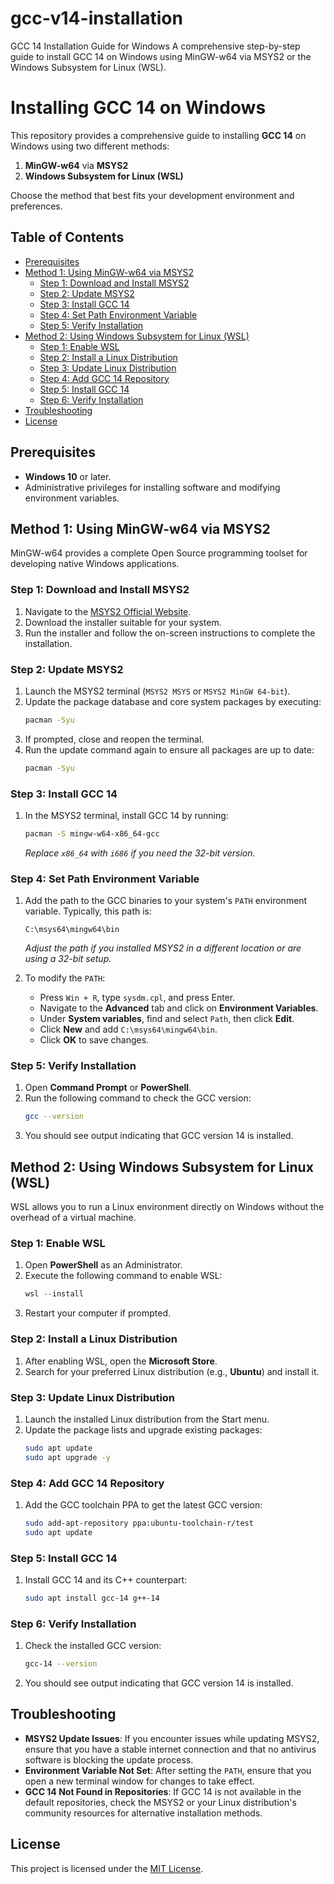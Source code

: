 # gcc-v14-installation
GCC 14 Installation Guide for Windows A comprehensive step-by-step guide to install GCC 14 on Windows using MinGW-w64 via MSYS2 or the Windows Subsystem for Linux (WSL).

# Installing GCC 14 on Windows

This repository provides a comprehensive guide to installing **GCC 14** on Windows using two different methods:
1. **MinGW-w64** via **MSYS2**
2. **Windows Subsystem for Linux (WSL)**

Choose the method that best fits your development environment and preferences.

## Table of Contents

- [Prerequisites](#prerequisites)
- [Method 1: Using MinGW-w64 via MSYS2](#method-1-using-mingw-w64-via-msys2)
  - [Step 1: Download and Install MSYS2](#step-1-download-and-install-msys2)
  - [Step 2: Update MSYS2](#step-2-update-msys2)
  - [Step 3: Install GCC 14](#step-3-install-gcc-14)
  - [Step 4: Set Path Environment Variable](#step-4-set-path-environment-variable)
  - [Step 5: Verify Installation](#step-5-verify-installation)
- [Method 2: Using Windows Subsystem for Linux (WSL)](#method-2-using-windows-subsystem-for-linux-wsl)
  - [Step 1: Enable WSL](#step-1-enable-wsl)
  - [Step 2: Install a Linux Distribution](#step-2-install-a-linux-distribution)
  - [Step 3: Update Linux Distribution](#step-3-update-linux-distribution)
  - [Step 4: Add GCC 14 Repository](#step-4-add-gcc-14-repository)
  - [Step 5: Install GCC 14](#step-5-install-gcc-14)
  - [Step 6: Verify Installation](#step-6-verify-installation)
- [Troubleshooting](#troubleshooting)
- [License](#license)

## Prerequisites

- **Windows 10** or later.
- Administrative privileges for installing software and modifying environment variables.

## Method 1: Using MinGW-w64 via MSYS2

MinGW-w64 provides a complete Open Source programming toolset for developing native Windows applications.

### Step 1: Download and Install MSYS2

1. Navigate to the [MSYS2 Official Website](https://www.msys2.org/).
2. Download the installer suitable for your system.
3. Run the installer and follow the on-screen instructions to complete the installation.

### Step 2: Update MSYS2

1. Launch the MSYS2 terminal (`MSYS2 MSYS` or `MSYS2 MinGW 64-bit`).
2. Update the package database and core system packages by executing:
    ```bash
    pacman -Syu
    ```
3. If prompted, close and reopen the terminal.
4. Run the update command again to ensure all packages are up to date:
    ```bash
    pacman -Syu
    ```

### Step 3: Install GCC 14

1. In the MSYS2 terminal, install GCC 14 by running:
    ```bash
    pacman -S mingw-w64-x86_64-gcc
    ```
   *Replace `x86_64` with `i686` if you need the 32-bit version.*

### Step 4: Set Path Environment Variable

1. Add the path to the GCC binaries to your system's `PATH` environment variable. Typically, this path is:
    ```
    C:\msys64\mingw64\bin
    ```
   *Adjust the path if you installed MSYS2 in a different location or are using a 32-bit setup.*
   
2. To modify the `PATH`:
   - Press `Win + R`, type `sysdm.cpl`, and press Enter.
   - Navigate to the **Advanced** tab and click on **Environment Variables**.
   - Under **System variables**, find and select `Path`, then click **Edit**.
   - Click **New** and add `C:\msys64\mingw64\bin`.
   - Click **OK** to save changes.

### Step 5: Verify Installation

1. Open **Command Prompt** or **PowerShell**.
2. Run the following command to check the GCC version:
    ```bash
    gcc --version
    ```
3. You should see output indicating that GCC version 14 is installed.

## Method 2: Using Windows Subsystem for Linux (WSL)

WSL allows you to run a Linux environment directly on Windows without the overhead of a virtual machine.

### Step 1: Enable WSL

1. Open **PowerShell** as an Administrator.
2. Execute the following command to enable WSL:
    ```powershell
    wsl --install
    ```
3. Restart your computer if prompted.

### Step 2: Install a Linux Distribution

1. After enabling WSL, open the **Microsoft Store**.
2. Search for your preferred Linux distribution (e.g., **Ubuntu**) and install it.

### Step 3: Update Linux Distribution

1. Launch the installed Linux distribution from the Start menu.
2. Update the package lists and upgrade existing packages:
    ```bash
    sudo apt update
    sudo apt upgrade -y
    ```

### Step 4: Add GCC 14 Repository

1. Add the GCC toolchain PPA to get the latest GCC version:
    ```bash
    sudo add-apt-repository ppa:ubuntu-toolchain-r/test
    sudo apt update
    ```

### Step 5: Install GCC 14

1. Install GCC 14 and its C++ counterpart:
    ```bash
    sudo apt install gcc-14 g++-14
    ```

### Step 6: Verify Installation

1. Check the installed GCC version:
    ```bash
    gcc-14 --version
    ```
2. You should see output indicating that GCC version 14 is installed.

## Troubleshooting

- **MSYS2 Update Issues**: If you encounter issues while updating MSYS2, ensure that you have a stable internet connection and that no antivirus software is blocking the update process.
- **Environment Variable Not Set**: After setting the `PATH`, ensure that you open a new terminal window for changes to take effect.
- **GCC 14 Not Found in Repositories**: If GCC 14 is not available in the default repositories, check the MSYS2 or your Linux distribution's community resources for alternative installation methods.

## License

This project is licensed under the [MIT License](LICENSE).

